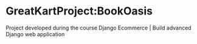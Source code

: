 # GreatKartProject:BookOasis
Project developed during the course Django Ecommerce | Build advanced Django web application



